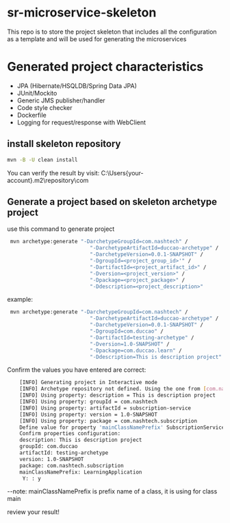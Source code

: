 # sr-microservice-skeleton
This repo is to store the project skeleton that includes all the configuration as a template and will be used for generating the microservices

# Generated project characteristics
- JPA (Hibernate/HSQLDB/Spring Data JPA)
- JUnit/Mockito
- Generic JMS publisher/handler
- Code style checker
- Dockerfile
- Logging for request/response with WebClient

## install skeleton repository
```sh
mvn -B -U clean install 
```
You can verify the result by visit: C:\Users\{your-account}\.m2\repository\com

## Generate a project based on skeleton archetype project
use this command to generate project
```sh
 mvn archetype:generate "-DarchetypeGroupId=com.nashtech" /
                           "-DarchetypeArtifactId=duccao-archetype" / 
                           "-DarchetypeVersion=0.0.1-SNAPSHOT" /
                           "-DgroupId=<project_group_id>'" /
                           "-DartifactId=<project_artifact_id>" /
                           "-Dversion=<project_version>" /
                           "-Dpackage=<project_package>" /
                           "-Ddescription=<project_description>"
```
example:
```sh
 mvn archetype:generate "-DarchetypeGroupId=com.nashtech" /
                           "-DarchetypeArtifactId=duccao-archetype" / 
                           "-DarchetypeVersion=0.0.1-SNAPSHOT" /
                           "-DgroupId=com.duccao" /
                           "-DartifactId=testing-archetype" /
                           "-Dversion=1.0-SNAPSHOT" /
                           "-Dpackage=com.duccao.learn" /
                           "-Ddescription=This is description project"
```
Confirm the values you have entered are correct:
```sh
    [INFO] Generating project in Interactive mode
    [INFO] Archetype repository not defined. Using the one from [com.nashtech:sr-microservice-skeleton-archetype:0.0.1-SNAPSHOT] found in catalog local
    [INFO] Using property: description = This is description project
    [INFO] Using property: groupId = com.nashtech
    [INFO] Using property: artifactId = subscription-service
    [INFO] Using property: version = 1.0-SNAPSHOT
    [INFO] Using property: package = com.nashtech.subscription
    Define value for property 'mainClassNamePrefix' SubscriptionService: :
    Confirm properties configuration:
    description: This is description project
    groupId: com.duccao
    artifactId: testing-archetype
    version: 1.0-SNAPSHOT
    package: com.nashtech.subscription
    mainClassNamePrefix: LearningApplication
     Y: : y
```
--note: mainClassNamePrefix is prefix name of a class, it is using for class main

review your result!

